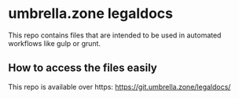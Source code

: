 # umbrella.zone legaldocs
This repo contains files that are intended to be used in automated workflows like gulp or grunt.

## How to access the files easily
This repo is available over https: https://git.umbrella.zone/legaldocs/
